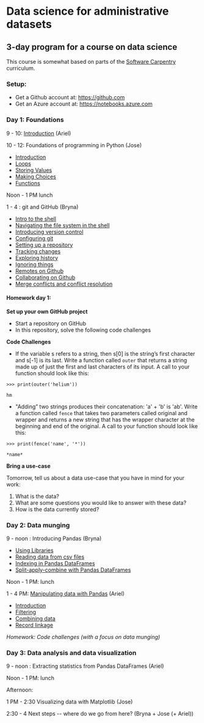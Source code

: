 # Data science for administrative datasets

## 3-day program for a course on data science

This course is somewhat based on parts of the
[Software Carpentry](https://software-carpentry.org/) curriculum.

### Setup:

- Get a Github account at: https://github.com
- Get an Azure account at: https://notebooks.azure.com

### Day 1: Foundations

9 - 10: [Introduction](introduction/index.html) (Ariel)

10 - 12: Foundations of programming in Python (Jose)

- [Introduction](python_programming/001-introduction.md)
- [Loops](python_programming/002-loops.md)
- [Storing Values](python_programming/003-StoringValues.md)
- [Making Choices](python_programming/004-MakingChoices.md)
- [Functions](python_programming/005-functions.md)

Noon - 1 PM lunch

1 - 4 : git and GitHub (Bryna)

- [Intro to the shell](git_github/01-shell_intro.md)
- [Navigating the file system in the shell](git_github/02-shell_filedir.md)
- [Introducing version control](git_github/03-git_basics.md)
- [Configuring git](git_github/04-git_setup.md)
- [Setting up a repository](git_github/05-git_create.md)
- [Tracking changes](git_github/06-git_changes.md)
- [Exploring history](git_github/07-git_history.md)
- [Ignoring things](git_github/08-git_ignore.md)
- [Remotes on Github](git_github/09-github.md)
- [Collaborating on Github](git_github/10-git_collab.md)
- [Merge conflicts and conflict resolution](git_github/11-git_conflict.md)


#### Homework day 1:

**Set up your own GitHub project**

- Start a repository on GitHub
- In this repository, solve the following code challenges

**Code Challenges**  

- If the variable s refers to a string, then s[0] is the string’s first character and s[-1] is its last. Write a function called `outer` that returns a string made up of just the first and last characters of its input. A call to your function should look like this:

```
>>> print(outer('helium'))
```
```
hm
```

- "Adding” two strings produces their concatenation: 'a' + 'b' is 'ab'. Write a function called `fence` that takes two parameters called original and wrapper and returns a new string that has the wrapper character at the beginning and end of the original. A call to your function should look like this:

```
>>> print(fence('name', '*'))
```
```
*name*
```

**Bring a use-case**

Tomorrow, tell us about a data use-case that you have in mind for your work:

1. What is the data?
2. What are some questions you would like to answer with these data?
3. How is the data currently stored?

### Day 2: Data munging

9 - noon : Introducing Pandas (Bryna)

- [Using Libraries](pandas_intro/01-libraries.md)
- [Reading data from csv files](pandas_intro/02-reading-tabular.md)
- [Indexing in Pandas DataFrames](pandas_intro/03-data-frames.md)
- [Split-apply-combine with Pandas DataFrames](pandas_intro/04-split-apply-combine.md)

Noon - 1 PM: lunch

1 - 4 PM: [Manipulating data with Pandas](pandas_data_manipulation/README.md) (Ariel)

- [Introduction](pandas_data_manipulation/001-introduction.md)
- [Filtering](pandas_data_manipulation/002-filtering.md)
- [Combining data](pandas_data_manipulation/003-merging.md)
- [Record linkage](pandas_data_manipulation/004-deduplication-recrod-linkage.md)

*Homework: Code challenges (with a focus on data munging)*



### Day 3: Data analysis and data visualization

9 - noon : Extracting statistics from Pandas DataFrames (Ariel)

Noon - 1 PM: lunch

Afternoon:

1 PM - 2:30 Visualizing data with Matplotlib (Jose)

2:30 - 4 Next steps -- where do we go from here? (Bryna + Jose (+ Ariel))
